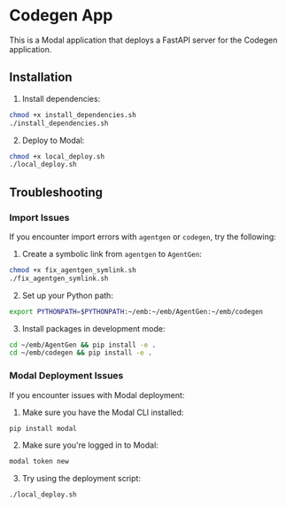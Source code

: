 # Codegen App

This is a Modal application that deploys a FastAPI server for the Codegen application.

## Installation

1. Install dependencies:
```bash
chmod +x install_dependencies.sh
./install_dependencies.sh
```

2. Deploy to Modal:
```bash
chmod +x local_deploy.sh
./local_deploy.sh
```

## Troubleshooting

### Import Issues

If you encounter import errors with `agentgen` or `codegen`, try the following:

1. Create a symbolic link from `agentgen` to `AgentGen`:
```bash
chmod +x fix_agentgen_symlink.sh
./fix_agentgen_symlink.sh
```

2. Set up your Python path:
```bash
export PYTHONPATH=$PYTHONPATH:~/emb:~/emb/AgentGen:~/emb/codegen
```

3. Install packages in development mode:
```bash
cd ~/emb/AgentGen && pip install -e .
cd ~/emb/codegen && pip install -e .
```

### Modal Deployment Issues

If you encounter issues with Modal deployment:

1. Make sure you have the Modal CLI installed:
```bash
pip install modal
```

2. Make sure you're logged in to Modal:
```bash
modal token new
```

3. Try using the deployment script:
```bash
./local_deploy.sh
```